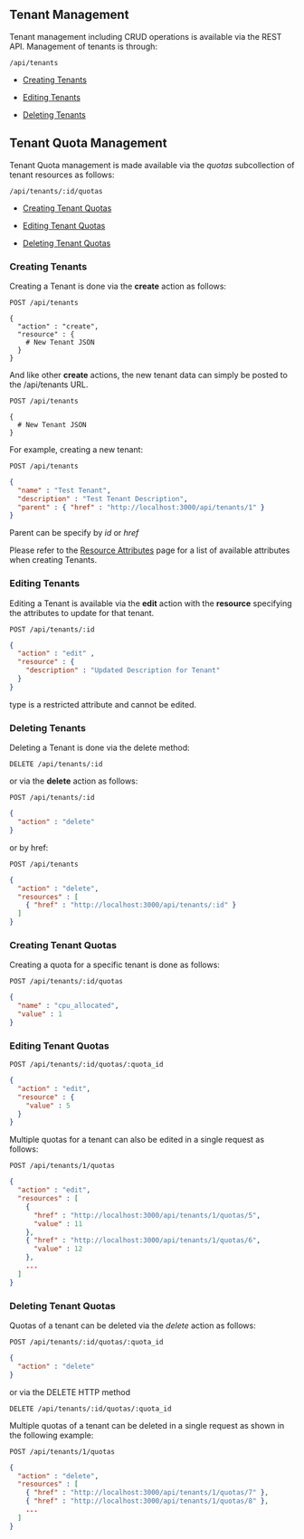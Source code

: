 ---
---

## Tenant Management

Tenant management including CRUD operations is available via the REST
API. Management of tenants is through:

``` data
/api/tenants
```

  - [Creating Tenants](#creating-tenants)

  - [Editing Tenants](#editing-tenants)

  - [Deleting Tenants](#deleting-tenants)

## Tenant Quota Management

Tenant Quota management is made available via the *quotas* subcollection
of tenant resources as follows:

``` data
/api/tenants/:id/quotas
```

  - [Creating Tenant Quotas](#creating-tenant-quotas)

  - [Editing Tenant Quotas](#editing-tenant-quotas)

  - [Deleting Tenant Quotas](#deleting-tenant-quotas)

### Creating Tenants

Creating a Tenant is done via the **create** action as follows:

    POST /api/tenants

``` data
{
  "action" : "create",
  "resource" : {
    # New Tenant JSON
  }
}
```

And like other **create** actions, the new tenant data can simply be
posted to the /api/tenants URL.

    POST /api/tenants

``` data
{
  # New Tenant JSON
}
```

For example, creating a new tenant:

    POST /api/tenants

``` json
{
  "name" : "Test Tenant",
  "description" : "Test Tenant Description",
  "parent" : { "href" : "http://localhost:3000/api/tenants/1" }
}
```

Parent can be specify by *id* or *href*

<div class="note">

Please refer to the [Resource
Attributes](../appendices/resource_attributes.html#tenants) page for a
list of available attributes when creating Tenants.

</div>

### Editing Tenants

Editing a Tenant is available via the **edit** action with the
**resource** specifying the attributes to update for that tenant.

    POST /api/tenants/:id

``` json
{
  "action" : "edit" ,
  "resource" : {
    "description" : "Updated Description for Tenant"
  }
}
```

<div class="note">

type is a restricted attribute and cannot be edited.

</div>

### Deleting Tenants

Deleting a Tenant is done via the delete method:

    DELETE /api/tenants/:id

or via the **delete** action as follows:

    POST /api/tenants/:id

``` json
{
  "action" : "delete"
}
```

or by href:

    POST /api/tenants

``` json
{
  "action" : "delete",
  "resources" : [
    { "href" : "http://localhost:3000/api/tenants/:id" }
  ]
}
```

### Creating Tenant Quotas

Creating a quota for a specific tenant is done as follows:

    POST /api/tenants/:id/quotas

``` json
{
  "name" : "cpu_allocated",
  "value" : 1
}
```

### Editing Tenant Quotas

    POST /api/tenants/:id/quotas/:quota_id

``` json
{
  "action" : "edit",
  "resource" : {
    "value" : 5
  }
}
```

Multiple quotas for a tenant can also be edited in a single request as
follows:

    POST /api/tenants/1/quotas

``` json
{
  "action" : "edit",
  "resources" : [
    {
      "href" : "http://localhost:3000/api/tenants/1/quotas/5",
      "value" : 11
    },
    { "href" : "http://localhost:3000/api/tenants/1/quotas/6",
      "value" : 12
    },
    ...
  ]
}
```

### Deleting Tenant Quotas

Quotas of a tenant can be deleted via the *delete* action as follows:

    POST /api/tenants/:id/quotas/:quota_id

``` json
{
  "action" : "delete"
}
```

or via the DELETE HTTP method

    DELETE /api/tenants/:id/quotas/:quota_id

Multiple quotas of a tenant can be deleted in a single request as shown
in the following example:

    POST /api/tenants/1/quotas

``` json
{
  "action" : "delete",
  "resources" : [
    { "href" : "http://localhost:3000/api/tenants/1/quotas/7" },
    { "href" : "http://localhost:3000/api/tenants/1/quotas/8" },
    ...
  ]
}
```

